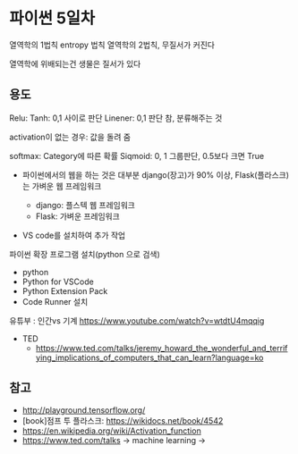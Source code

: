 
# 파이썬 5일차

열역학의 1법칙
entropy 법칙 열역학의 2법칙, 무질서가 커진다

열역학에 위배되는건 생물은 질서가 있다


## 용도
Relu: 
Tanh: 0,1 사이로 판단
Linener: 0,1 판단 참, 분류해주는 것

activation이 없는 경우: 값을 돌려 줌

softmax: Category에 따른 확률
Siqmoid: 0, 1 그룹판단, 0.5보다 크면 True



* 파이썬에서의 웹을 하는 것은 대부분 django(장고)가 90% 이상, Flask(플라스크) 는 가벼운 웹 프레임워크
  * django: 플스텍 웹 프레임워크
  * Flask: 가벼운 프레임워크

* VS code를 설치하여 추가 작업

파이썬 확장 프로그램 설치(python 으로 검색)
- python
- Python for VSCode
- Python Extension Pack
- Code Runner 설치



유튜부 : 인간vs 기계
https://www.youtube.com/watch?v=wtdtU4mqqig


* TED
  * https://www.ted.com/talks/jeremy_howard_the_wonderful_and_terrifying_implications_of_computers_that_can_learn?language=ko


## 참고

* http://playground.tensorflow.org/
* [book]점프 투 플라스크: https://wikidocs.net/book/4542
* https://en.wikipedia.org/wiki/Activation_function
* https://www.ted.com/talks -> machine learning ->  
